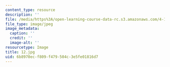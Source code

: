 ```yaml
---
content_type: resource
description: ''
file: /media/https%3A/open-learning-course-data-rc.s3.amazonaws.com/4-125-architecture-studio-building-in-landscapes-fall-2002/6b8970ecf809f479504c3e5fe01816d7_12.jpg
file_type: image/jpeg
image_metadata:
  caption: ''
  credit: ''
  image-alt: ''
resourcetype: Image
title: 12.jpg
uid: 6b8970ec-f809-f479-504c-3e5fe01816d7
---
```

